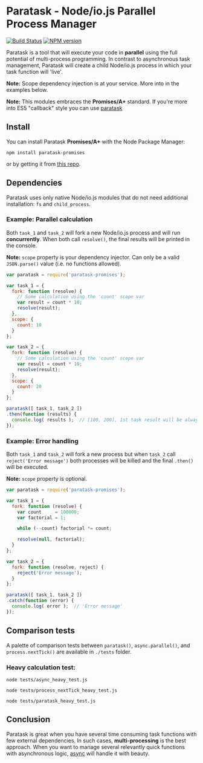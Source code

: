 # Paratask - Node/io.js Parallel Process Manager
[![Build Status](https://secure.travis-ci.org/IvanDimanov/paratask-promises.png?branch=master)](http://travis-ci.org/IvanDimanov/paratask-promises)
[![NPM version](https://badge.fury.io/js/paratask-promises.png)](http://badge.fury.io/js/paratask-promises)

Paratask is a tool that will execute your code in __parallel__ using the full potential of multi-process programming.
In contrast to asynchronous task management, Paratask will create a child Node/io.js process in which your task function will 'live'.

__Note:__ Scope dependency injection is at your service. More into in the examples below.

__Note:__ This modules embraces the __Promises/A+__ standard. If you're more into ES5 "callback" style you can use [paratask](https://github.com/IvanDimanov/paratask)


## Install
You can install Paratask __Promises/A+__ with the Node Package Manager:
```shell
npm install paratask-promises
```
or by getting it from [this repo](https://github.com/IvanDimanov/paratask-promises).


## Dependencies
Paratask uses only native Node/io.js modules that do not need additional installation: `fs` and `child_process`.


### Example: Parallel calculation
Both `task_1` and `task_2` will fork a new Node/io.js process and will run __concurrently__.
When both call `resolve()`, the final results will be printed in the console.

__Note:__ `scope` property is your dependency injector. Can only be a valid `JSON.parse()` value (i.e. no functions allowed).

```javascript
var paratask = require('paratask-promises');

var task_1 = {
  fork: function (resolve) {
    // Some calculation using the 'count' scope var
    var result = count * 10;
    resolve(result);
  },
  scope: {
    count: 10
  }
};

var task_2 = {
  fork: function (resolve) {
    // Some calculation using the 'count' scope var
    var result = count * 10;
    resolve(result);
  },
  scope: {
    count: 20
  }
};

paratask([ task_1, task_2 ])
.then(function (results) {
  console.log( results );  // [100, 200], 1st task result will be always the 1st in the results array even if completed last
});
```


### Example: Error handling

Both `task_1` and `task_2` will fork a new process but
when `task_2` call `reject('Error message')`
both processes will be killed and the final `.then()` will be executed.

__Note:__ `scope` property is optional.

```javascript
var paratask = require('paratask-promises');

var task_1 = {
  fork: function (resolve) {
    var count     = 100000;
    var factorial = 1;

    while (--count) factorial *= count;

    resolve(null, factorial);
  }
};

var task_2 = {
  fork: function (resolve, reject) {
    reject('Error message');
  }
};

paratask([ task_1, task_2 ])
.catch(function (error) {
  console.log( error );  // 'Error message'
});
```


## Comparison tests
A palette of comparison tests between `paratask()`, `async.parallel()`, and `process.nextTick()` are available in `./tests` folder.

### Heavy calculation test:

```shell
node tests/async_heavy_test.js
```
```shell
node tests/process_nextTick_heavy_test.js
```
```shell
node tests/paratask_heavy_test.js
```


## Conclusion
Paratask is great when you have several time consuming task functions with few external dependencies.
In such cases, __multi-processing__ is the best approach.
When you want to manage several relevantly quick functions with asynchronous logic, [async](https://github.com/caolan/async) will handle it with beauty.